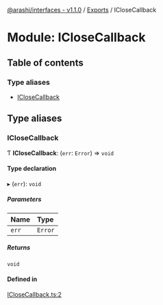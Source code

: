 [@arashi/interfaces - v1.1.0](../README.md) / [Exports](../modules.md) / ICloseCallback

# Module: ICloseCallback

## Table of contents

### Type aliases

- [ICloseCallback](ICloseCallback.md#iclosecallback)

## Type aliases

### ICloseCallback

Ƭ **ICloseCallback**: (`err`: `Error`) => `void`

#### Type declaration

▸ (`err`): `void`

##### Parameters

| Name | Type |
| :------ | :------ |
| `err` | `Error` |

##### Returns

`void`

#### Defined in

[ICloseCallback.ts:2](https://github.com/arashijs/interfaces/blob/02e44ae/src/ICloseCallback.ts#L2)

